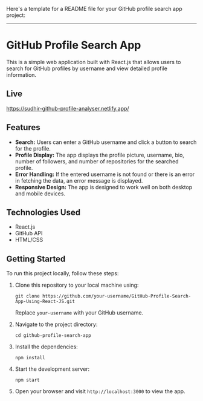 Here's a template for a README file for your GitHub profile search app project:

---

# GitHub Profile Search App

This is a simple web application built with React.js that allows users to search for GitHub profiles by username and view detailed profile information.

## Live 
https://sudhir-github-profile-analyser.netlify.app/

## Features

- **Search:** Users can enter a GitHub username and click a button to search for the profile.
- **Profile Display:** The app displays the profile picture, username, bio, number of followers, and number of repositories for the searched profile.
- **Error Handling:** If the entered username is not found or there is an error in fetching the data, an error message is displayed.
- **Responsive Design:** The app is designed to work well on both desktop and mobile devices.

## Technologies Used

- React.js
- GitHub API
- HTML/CSS

## Getting Started

To run this project locally, follow these steps:

1. Clone this repository to your local machine using:
   ```
   git clone https://github.com/your-username/GitHub-Profile-Search-App-Using-React-JS.git
   ```
   Replace `your-username` with your GitHub username.

2. Navigate to the project directory:
   ```
   cd github-profile-search-app
   ```

3. Install the dependencies:
   ```
   npm install
   ```

4. Start the development server:
   ```
   npm start
   ```

5. Open your browser and visit `http://localhost:3000` to view the app.
